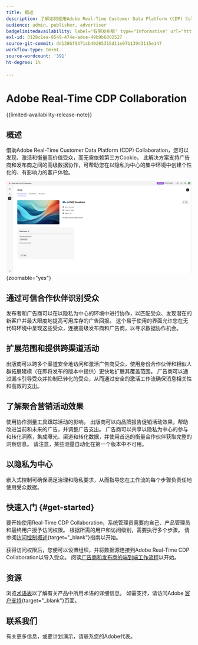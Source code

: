 ```yaml
---
title: 概述
description: 了解如何使用Adobe Real-Time Customer Data Platform (CDP) Collaboration发现、激活和衡量高价值受众，而无需依赖第三方Cookie。
audience: admin, publisher, advertiser
badgelimitedavailability: label="有限发布版" type="Informative" url="https://helpx.adobe.com/cn/legal/product-descriptions/real-time-customer-data-platform-collaboration.html newtab=true"
exl-id: 3128c1ea-8549-474e-adce-49b9b6802527
source-git-commit: dd1386f9371cb40285315d11e07b139d3115e147
workflow-type: tm+mt
source-wordcount: '391'
ht-degree: 1%

---
```


# Adobe Real-Time CDP Collaboration

{{limited-availability-release-note}}

## 概述

借助Adobe Real-Time Customer Data Platform (CDP) Collaboration，您可以发现、激活和衡量高价值受众，而无需依赖第三方Cookie。 此解决方案支持广告商和发布商之间的高级数据协作，可帮助您在以隐私为中心的集中环境中创建个性化的、有影响力的客户体验。

![Real-Time CDP Collaboration主页](/help/assets/overview/homepage.png){zoomable="yes"}

## 通过可信合作伙伴识别受众

发布者和广告商可以在以隐私为中心的环境中进行协作，以匹配受众、发现潜在的新客户并最大限度地提高可用库存的广告回报。 这个易于使用的界面允许您在无代码环境中呈现这些受众，连接高级发布商和广告商，以寻求数据协作机会。

## 扩展范围和提供跨渠道活动

出版商可以跨多个渠道安全地访问和激活广告商受众，使用身份合作伙伴和相似人群拓展建模（在即将发布的版本中提供）更快地扩展其覆盖范围。 广告商可以通过漏斗引导受众并抑制已转化的受众，从而通过安全的激活工作流确保消息相关性和高效的支出。

## 了解聚合营销活动效果

使用协作测量工具跟踪活动的影响。 出版商可以向品牌报告促销活动效果，帮助改进当前和未来的广告，并调整广告支出。 广告商可以共享以隐私为中心的参与和转化洞察，集成曝光、渠道和转化数据，并使用首选的衡量合作伙伴获取完整的洞察信息。 请注意，某些测量自动化在第一个版本中不可用。

## 以隐私为中心

嵌入式控制可确保满足治理和隐私要求，从而指导您在工作流的每个步骤负责任地使用受众数据。

<!--

## Additional benefits

### Agnostic and interoperable

Bring in audiences from various sources such as Real-Time CDP, data warehouses (available in an upcoming release), and other partners, efficiently connecting your data collaboration application to other Adobe Experience Platform tools.

### Built-in reputation

Trusted by leading global brands, Adobe brings a strong foundation in identity, audience collaboration, and activation, offering closed-loop and marketer-friendly workflows for data collaboration.

-->

## 快速入门 {#get-started}

要开始使用Real-Time CDP Collaboration，系统管理员需要向自己、产品管理员和最终用户授予访问权限。 根据所需的用户和访问级别，需要执行多个步骤。 请参阅[访问控制概述](/help/guide/permissions/overview.md){target="_blank"}指南以开始。

获得访问权限后，您便可以设置组织，并将数据源连接到Adobe Real-Time CDP Collaboration以导入受众。 阅读[广告商和发布商的端到端工作流程](/help/guide/end-to-end-workflow.md)以开始。

<!-- Utilize the collaboration tools to compare and manage audiences effectively. Leverage real-time insights to inform your marketing strategies and deliver personalized customer experiences.  -->

## 资源

浏览[术语表](/help/guide/glossary.md)以了解有关产品中所用术语的详细信息。 如需支持，请访问Adobe [客户支持](https://experienceleague.adobe.com/home?lang=zh-Hans&amp;support-tab=open-ticket#support){target="_blank"}页面。

## 联系我们

有关更多信息，或要计划演示，请联系您的Adobe代表。
